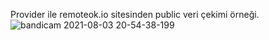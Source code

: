 Provider ile remoteok.io sitesinden public veri çekimi örneği.
![bandicam 2021-08-03 20-54-38-199](https://user-images.githubusercontent.com/56693466/128063723-261a0e4f-dd03-4d41-b5c5-d303fc4dd056.gif)
